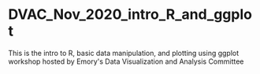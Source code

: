 # DVAC_Nov_2020_intro_R_and_ggplot
This is the intro to R, basic data manipulation, and plotting using ggplot workshop hosted by Emory's Data Visualization and Analysis Committee
